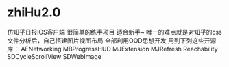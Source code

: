 # zhiHu2.0
仿知乎日报iOS客户端
很简单的练手项目 适合新手~
唯一的难点就是对知乎的css文件分析后，自己搭建图片视图布局
全部利用OOD思想开发
用到下列这些开源库：
AFNetworking
MBProgressHUD
MJExtension
MJRefresh
Reachability
SDCycleScrollView
SDWebImage
